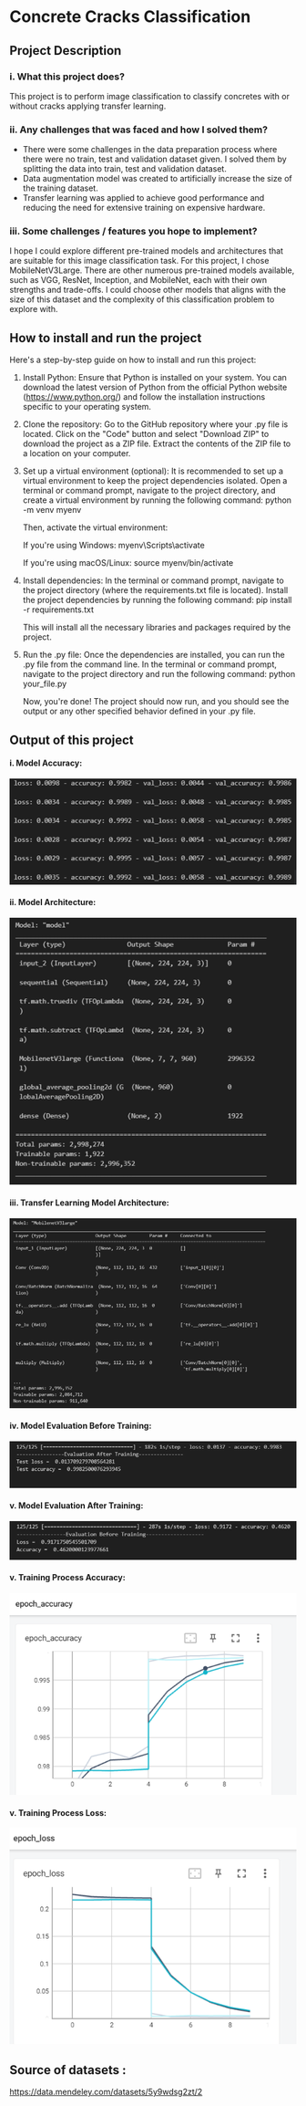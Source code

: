 # Concrete Cracks Classification

## Project Description
### i.	What this project does?
This project is to perform image classification to classify concretes with or without cracks applying transfer learning.
### ii.	Any challenges that was faced and how I solved them?
- There were some challenges in the data preparation process where there were no train, test and validation dataset given. I solved them by splitting the data into train, test and validation dataset. 
- Data augmentation model was created to artificially increase the size of the training dataset. 
- Transfer learning was applied to achieve good performance and reducing the need for extensive training on expensive hardware.
### iii.	Some challenges / features you hope to implement?
I hope I could explore different pre-trained models and architectures that are suitable for this image classification task. For this project, I chose MobileNetV3Large. There are other numerous pre-trained models available, such as VGG, ResNet, Inception, and MobileNet, each with their own strengths and trade-offs. I could choose other models that aligns with the size of this dataset and the complexity of this classification problem to explore with.
## How to install and run the project 
Here's a step-by-step guide on how to install and run this project:

1. Install Python: Ensure that Python is installed on your system. You can download the latest version of Python from the official Python website (https://www.python.org/) and follow the installation instructions specific to your operating system.

2. Clone the repository: Go to the GitHub repository where your .py file is located. Click on the "Code" button and select "Download ZIP" to download the project as a ZIP file. Extract the contents of the ZIP file to a location on your computer.

3. Set up a virtual environment (optional): It is recommended to set up a virtual environment to keep the project dependencies isolated. Open a terminal or command prompt, navigate to the project directory, and create a virtual environment by running the following command: python -m venv myenv

   Then, activate the virtual environment:

   If you're using Windows: myenv\Scripts\activate

   If you're using macOS/Linux: source myenv/bin/activate

4. Install dependencies: In the terminal or command prompt, navigate to the project directory (where the requirements.txt file is located). Install the project dependencies by running the following command: pip install -r requirements.txt

   This will install all the necessary libraries and packages required by the project.

5. Run the .py file: Once the dependencies are installed, you can run the .py file from the command line. In the terminal or command prompt, navigate to the project directory and run the following command: python your_file.py

   Now, you're done! The project should now run, and you should see the output or any other specified behavior defined in your .py file.

## Output of this project
#### i. Model Accuracy:

![Alt Text](https://raw.githubusercontent.com/najat321/ypai03_concrete_cracks_classification/main/Model%20Accuracy.PNG)

#### ii. Model Architecture:

![Alt Text](https://raw.githubusercontent.com/najat321/ypai03_concrete_cracks_classification/main/Model%20Architecture.PNG)

#### iii. Transfer Learning Model Architecture:

 ![Alt Text](https://raw.githubusercontent.com/najat321/ypai03_concrete_cracks_classification/main/Model%20Architecture_2%20-Follow-up%20training.PNG)
 
#### iv. Model Evaluation Before Training:

 ![Alt Text](https://raw.githubusercontent.com/najat321/ypai03_concrete_cracks_classification/main/Model%20Evaluation%20after%20training.PNG)
 
#### v. Model Evaluation After Training:

 ![Alt Text](https://raw.githubusercontent.com/najat321/ypai03_concrete_cracks_classification/main/Model%20Evaluation%20before%20training.PNG)
 
#### v. Training Process Accuracy:

 ![Alt Text](https://raw.githubusercontent.com/najat321/ypai03_concrete_cracks_classification/main/Training%20process_accuracy.PNG)
 
#### v. Training Process Loss:

 ![Alt Text](https://raw.githubusercontent.com/najat321/ypai03_concrete_cracks_classification/main/Training%20process_loss.PNG)

## Source of datasets : 
https://data.mendeley.com/datasets/5y9wdsg2zt/2 
